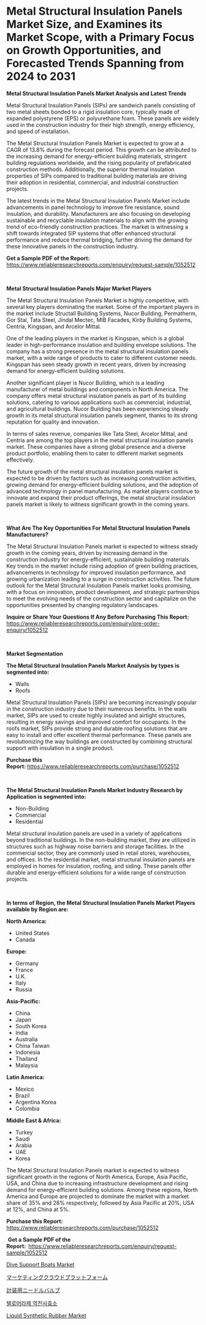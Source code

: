 <p><h1>Metal Structural Insulation Panels Market Size, and Examines its Market Scope, with a Primary Focus on Growth Opportunities, and Forecasted Trends Spanning from 2024 to 2031</h1></p><p><strong>Metal Structural Insulation Panels Market Analysis and Latest Trends</strong></p>
<p><p>Metal Structural Insulation Panels (SIPs) are sandwich panels consisting of two metal sheets bonded to a rigid insulation core, typically made of expanded polystyrene (EPS) or polyurethane foam. These panels are widely used in the construction industry for their high strength, energy efficiency, and speed of installation.</p><p>The Metal Structural Insulation Panels Market is expected to grow at a CAGR of 13.8% during the forecast period. This growth can be attributed to the increasing demand for energy-efficient building materials, stringent building regulations worldwide, and the rising popularity of prefabricated construction methods. Additionally, the superior thermal insulation properties of SIPs compared to traditional building materials are driving their adoption in residential, commercial, and industrial construction projects.</p><p>The latest trends in the Metal Structural Insulation Panels Market include advancements in panel technology to improve fire resistance, sound insulation, and durability. Manufacturers are also focusing on developing sustainable and recyclable insulation materials to align with the growing trend of eco-friendly construction practices. The market is witnessing a shift towards integrated SIP systems that offer enhanced structural performance and reduce thermal bridging, further driving the demand for these innovative panels in the construction industry.</p></p>
<p><strong>Get a Sample PDF of the Report:&nbsp;</strong> <a href="https://www.reliableresearchreports.com/enquiry/request-sample/1052512">https://www.reliableresearchreports.com/enquiry/request-sample/1052512</a></p>
<p>&nbsp;</p>
<p><strong>Metal Structural Insulation Panels Major Market Players</strong></p>
<p><p>The Metal Structural Insulation Panels Market is highly competitive, with several key players dominating the market. Some of the important players in the market include Structall Building Systems, Nucor Building, Permatherm, Gor Stal, Tata Steel, Jindal Mectec, MIB Facades, Kirby Building Systems, Centria, Kingspan, and Arcelor Mittal.</p><p>One of the leading players in the market is Kingspan, which is a global leader in high-performance insulation and building envelope solutions. The company has a strong presence in the metal structural insulation panels market, with a wide range of products to cater to different customer needs. Kingspan has seen steady growth in recent years, driven by increasing demand for energy-efficient building solutions.</p><p>Another significant player is Nucor Building, which is a leading manufacturer of metal buildings and components in North America. The company offers metal structural insulation panels as part of its building solutions, catering to various applications such as commercial, industrial, and agricultural buildings. Nucor Building has been experiencing steady growth in its metal structural insulation panels segment, thanks to its strong reputation for quality and innovation.</p><p>In terms of sales revenue, companies like Tata Steel, Arcelor Mittal, and Centria are among the top players in the metal structural insulation panels market. These companies have a strong global presence and a diverse product portfolio, enabling them to cater to different market segments effectively.</p><p>The future growth of the metal structural insulation panels market is expected to be driven by factors such as increasing construction activities, growing demand for energy-efficient building solutions, and the adoption of advanced technology in panel manufacturing. As market players continue to innovate and expand their product offerings, the metal structural insulation panels market is likely to witness significant growth in the coming years.</p></p>
<p>&nbsp;</p>
<p><strong>What Are The Key Opportunities For Metal Structural Insulation Panels Manufacturers?</strong></p>
<p><p>The Metal Structural Insulation Panels market is expected to witness steady growth in the coming years, driven by increasing demand in the construction industry for energy-efficient, sustainable building materials. Key trends in the market include rising adoption of green building practices, advancements in technology for improved insulation performance, and growing urbanization leading to a surge in construction activities. The future outlook for the Metal Structural Insulation Panels market looks promising, with a focus on innovation, product development, and strategic partnerships to meet the evolving needs of the construction sector and capitalize on the opportunities presented by changing regulatory landscapes.</p></p>
<p><strong>Inquire or Share Your Questions If Any Before Purchasing This Report:</strong> <a href="https://www.reliableresearchreports.com/enquiry/pre-order-enquiry/1052512">https://www.reliableresearchreports.com/enquiry/pre-order-enquiry/1052512</a></p>
<p>&nbsp;</p>
<p><strong>Market Segmentation</strong></p>
<p><strong>The Metal Structural Insulation Panels Market Analysis by types is segmented into:</strong></p>
<p><ul><li>Walls</li><li>Roofs</li></ul></p>
<p><p>Metal Structural Insulation Panels (SIPs) are becoming increasingly popular in the construction industry due to their numerous benefits. In the walls market, SIPs are used to create highly insulated and airtight structures, resulting in energy savings and improved comfort for occupants. In the roofs market, SIPs provide strong and durable roofing solutions that are easy to install and offer excellent thermal performance. These panels are revolutionizing the way buildings are constructed by combining structural support with insulation in a single product.</p></p>
<p><strong>Purchase this Report:&nbsp;</strong><a href="https://www.reliableresearchreports.com/purchase/1052512">https://www.reliableresearchreports.com/purchase/1052512</a></p>
<p>&nbsp;</p>
<p><strong>The Metal Structural Insulation Panels Market Industry Research by Application is segmented into:</strong></p>
<p><ul><li>Non-Building</li><li>Commercial</li><li>Residential</li></ul></p>
<p><p>Metal structural insulation panels are used in a variety of applications beyond traditional buildings. In the non-building market, they are utilized in structures such as highway noise barriers and storage facilities. In the commercial sector, they are commonly used in retail stores, warehouses, and offices. In the residential market, metal structural insulation panels are employed in homes for insulation, roofing, and siding. These panels offer durable and energy-efficient solutions for a wide range of construction projects.</p></p>
<p>&nbsp;</p>
<p><strong>In terms of Region, the Metal Structural Insulation Panels Market Players available by Region are:</strong></p>
<p>
    <p> <strong> North America: </strong>
        <ul>
            <li>United States</li>
            <li>Canada</li>
        </ul>
        </p> 
    <p> <strong> Europe: </strong>
        <ul>
            <li>Germany</li>
            <li>France</li>
            <li>U.K.</li>
            <li>Italy</li>
            <li>Russia</li>
        </ul>
        </p> 
    <p> <strong> Asia-Pacific: </strong>
        <ul>
            <li>China</li>
            <li>Japan</li>
            <li>South Korea</li>
            <li>India</li>
            <li>Australia</li>
            <li>China Taiwan</li>
            <li>Indonesia</li>
            <li>Thailand</li>
            <li>Malaysia</li>
        </ul>
        </p> 
    <p> <strong> Latin America: </strong>
        <ul>
            <li>Mexico</li>
            <li>Brazil</li>
            <li>Argentina Korea</li>
            <li>Colombia</li>
        </ul>
        </p> 
    <p> <strong> Middle East & Africa: </strong>
        <ul>
            <li>Turkey</li>
            <li>Saudi</li>
            <li>Arabia</li>
            <li>UAE</li>
            <li>Korea</li>
        </ul>
    </p>
    </p>
<p><p>The Metal Structural Insulation Panels market is expected to witness significant growth in the regions of North America, Europe, Asia Pacific, USA, and China due to increasing infrastructure development and rising demand for energy-efficient building solutions. Among these regions, North America and Europe are projected to dominate the market with a market share of 35% and 28% respectively, followed by Asia Pacific at 20%, USA at 12%, and China at 5%.</p></p>
<p><strong>Purchase this Report: </strong><a href="https://www.reliableresearchreports.com/purchase/1052512">https://www.reliableresearchreports.com/purchase/1052512</a></p>
<p>&nbsp;<strong>Get a Sample PDF of the Report:&nbsp;&nbsp;</strong><a href="https://www.reliableresearchreports.com/enquiry/request-sample/1052512">https://www.reliableresearchreports.com/enquiry/request-sample/1052512</a></p>
<p><strong></strong></p>
<p><p><a href="https://issuu.com/reportprime-2/docs/dive-support-boats-market-size-2030.pptx">Dive Support Boats Market</a></p><p><a href="https://medium.com/@rockcod61/%E3%83%9E%E3%83%BC%E3%82%B1%E3%83%86%E3%82%A3%E3%83%B3%E3%82%B0%E3%82%AF%E3%83%A9%E3%82%A6%E3%83%89%E3%83%97%E3%83%A9%E3%83%83%E3%83%88%E3%83%95%E3%82%A9%E3%83%BC%E3%83%A0%E3%81%AE%E5%B8%82%E5%A0%B4%E8%AA%BF%E6%9F%BB%E3%83%AC%E3%83%9D%E3%83%BC%E3%83%88-%E3%81%9D%E3%81%AE%E6%AD%B4%E5%8F%B2%E3%81%8A%E3%82%88%E3%81%B32024%E5%B9%B4%E3%81%8B%E3%82%892031%E5%B9%B4%E3%81%BE%E3%81%A7%E3%81%AE%E4%BA%88%E6%B8%AC-7d6ee4645fb8">マーケティングクラウドプラットフォーム</a></p><p><a href="https://medium.com/@camilcosta76856/%E8%A8%88%E5%99%A8%E7%94%A8%E9%87%9D%E5%BC%81%E5%B8%82%E5%A0%B4%E5%B1%95%E6%9C%9B-%E7%94%A3%E6%A5%AD%E6%A6%82%E8%A6%81%E3%81%A8%E4%BA%88%E6%B8%AC-2024%E5%B9%B4%E3%81%8B%E3%82%892031%E5%B9%B4-a9ea349da6f3">計装用ニードルバルブ</a></p><p><a href="https://medium.com/@witoldadamczyk1904/%ED%85%94%EB%A1%9C%EB%A9%94%EB%9D%BC%EC%95%84%EC%A0%9C-%EC%97%AD%EC%A0%84%EC%82%AC-%ED%9A%A8%EC%86%8C-%EC%8B%9C%EC%9E%A5-%EB%B6%84%EC%84%9D-cagr-%EC%8B%9C%EC%9E%A5-%EC%84%B8%EB%B6%84%ED%99%94-%EB%B0%8F-%EC%84%B8%EA%B3%84-%EC%82%B0%EC%97%85-%EA%B0%9C%EC%9A%94-7bd1b6ee9b70">텔로머라제 역전사효소</a></p><p><a href="https://github.com/mancsybtousav/Market-Research-Report-List-1/blob/main/liquid-synthetic-rubber-market.md">Liquid Synthetic Rubber Market</a></p></p>